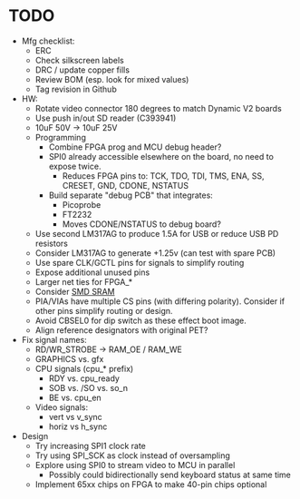 # TODO

* Mfg checklist:
  * ERC
  * Check silkscreen labels
  * DRC / update copper fills
  * Review BOM (esp. look for mixed values)
  * Tag revision in Github
* HW:
  * Rotate video connector 180 degrees to match Dynamic V2 boards
  * Use push in/out SD reader (C393941)
  * 10uF 50V -> 10uF 25V
  * Programming
    * Combine FPGA prog and MCU debug header?
    * SPI0 already accessible elsewhere on the board, no need to expose twice.
      * Reduces FPGA pins to: TCK, TDO, TDI, TMS, ENA, SS, CRESET, GND, CDONE, NSTATUS
    * Build separate "debug PCB" that integrates:
      * Picoprobe
      * FT2232
      * Moves CDONE/NSTATUS to debug board?
  * Use second LM317AG to produce 1.5A for USB or reduce USB PD resistors
  * Consider LM317AG to generate +1.25v (can test with spare PCB)
  * Use spare CLK/GCTL pins for signals to simplify routing
  * Expose additional unused pins
  * Larger net ties for FPGA_*
  * Consider [SMD SRAM](https://jlcpcb.com/partdetail/444095-IS61WV1288EEBLL10TLI/C443418)
  * PIA/VIAs have multiple CS pins (with differing polarity).  Consider if other pins simplify routing or design.
  * Avoid CBSEL0 for dip switch as these effect boot image.
  * Align reference designators with original PET?
* Fix signal names:
  * RD/WR_STROBE -> RAM_OE / RAM_WE
  * GRAPHICS vs. gfx
  * CPU signals (cpu_* prefix)
    * RDY vs. cpu_ready
    * SOB vs. /SO vs. so_n
    * BE vs. cpu_en
  * Video signals:
    * vert vs v_sync
    * horiz vs h_sync
* Design
  * Try increasing SPI1 clock rate
  * Try using SPI_SCK as clock instead of oversampling
  * Explore using SPI0 to stream video to MCU in parallel
    * Possibly could bidirectionally send keyboard status at same time
  * Implement 65xx chips on FPGA to make 40-pin chips optional
